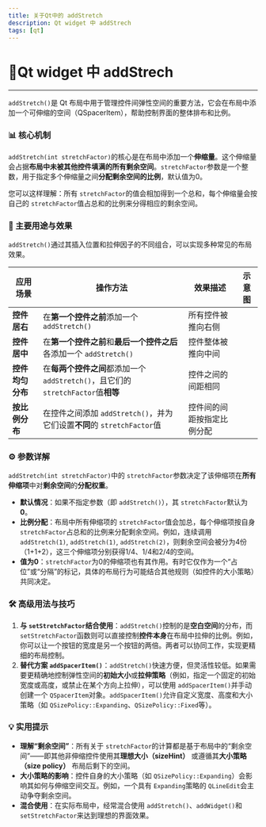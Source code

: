```yaml
---
title: 关于Qt中的 addStretch
description: Qt widget 中 addStrech
tags: [qt]
---
```


# :pushpin:Qt widget 中 addStrech

---

`addStretch()`是 Qt 布局中用于管理控件间弹性空间的重要方法，它会在布局中添加一个可伸缩的空间（QSpacerItem），帮助控制界面的整体排布和比例。

### 📊 核心机制

`addStretch(int stretchFactor)`的核心是在布局中添加一个**伸缩量**。这个伸缩量会占据**布局中未被其他控件填满的所有剩余空间**。`stretchFactor`参数是一个整数，用于指定多个伸缩量之间**分配剩余空间的比例**，默认值为0。

您可以这样理解：所有 `stretchFactor`的值会相加得到一个总和，每个伸缩量会按自己的 `stretchFactor`值占总和的比例来分得相应的剩余空间。

### 🎯 主要用途与效果

`addStretch()`通过其插入位置和拉伸因子的不同组合，可以实现多种常见的布局效果。

| 应用场景         | 操作方法                                                                          | 效果描述                   | 示意图 |
| ---------------- | --------------------------------------------------------------------------------- | -------------------------- | ------ |
| **控件居右**     | 在**第一个控件之前**添加一个 `addStretch()`                                       | 所有控件被推向右侧         |        |
| **控件居中**     | 在**第一个控件之前**和**最后一个控件之后**各添加一个 `addStretch()`               | 控件整体被推向中间         |        |
| **控件均匀分布** | 在**每两个控件之间**都添加一个 `addStretch()`，且它们的 `stretchFactor`值**相等** | 控件之间的间距相同         |        |
| **按比例分布**   | 在控件之间添加 `addStretch()`，并为它们设置**不同**的 `stretchFactor`值           | 控件间的间距按指定比例分配 |        |

### ⚙️ 参数详解

`addStretch(int stretchFactor)`中的 `stretchFactor`参数决定了该伸缩项在**所有伸缩项**中对**剩余空间**的**分配权重**。

- **默认情况**：如果不指定参数（即 `addStretch()`），其 `stretchFactor`默认为**0**。
- **比例分配**：布局中所有伸缩项的 `stretchFactor`值会加总，每个伸缩项按自身 `stretchFactor`占总和的比例来分配剩余空间。例如，连续调用 `addStretch(1)`, `addStretch(1)`, `addStretch(2)`，则剩余空间会被分为4份（1+1+2），这三个伸缩项分别获得1/4、1/4和2/4的空间。
- **值为0**：`stretchFactor`为0的伸缩项也有其作用。有时它仅作为一个“占位”或“分隔”的标记，具体的布局行为可能结合其他规则（如控件的大小策略）共同决定。

### 🛠 高级用法与技巧

1. **与 `setStretchFactor`结合使用**：`addStretch()`控制的是**空白空间**的分布，而 `setStretchFactor`函数则可以直接控制**控件本身**在布局中拉伸的比例。例如，你可以让一个按钮的宽度是另一个按钮的两倍。两者可以协同工作，实现更精细的布局控制。
2. **替代方案 `addSpacerItem()`**：`addStretch()`快速方便，但灵活性较低。如果需要更精确地控制弹性空间的**初始大小**或**拉伸策略**（例如，指定一个固定的初始宽度或高度，或禁止在某个方向上拉伸），可以使用 `addSpacerItem()`并手动创建一个 `QSpacerItem`对象。`addSpacerItem()`允许自定义宽度、高度和大小策略（如 `QSizePolicy::Expanding`、`QSizePolicy::Fixed`等）。

### 💡 实用提示

- **理解“剩余空间”**：所有关于 `stretchFactor`的计算都是基于布局中的“剩余空间”——即其他非伸缩控件使用其**理想大小（sizeHint）** 或遵循其**大小策略（size policy）** 布局后剩下的空间。
- **大小策略的影响**：控件自身的大小策略（如 `QSizePolicy::Expanding`）会影响其如何与伸缩空间交互。例如，一个具有 `Expanding`策略的 `QLineEdit`会主动争夺剩余空间。
- **混合使用**：在实际布局中，经常混合使用 `addStretch()`、`addWidget()`和 `setStretchFactor`来达到理想的界面效果。
